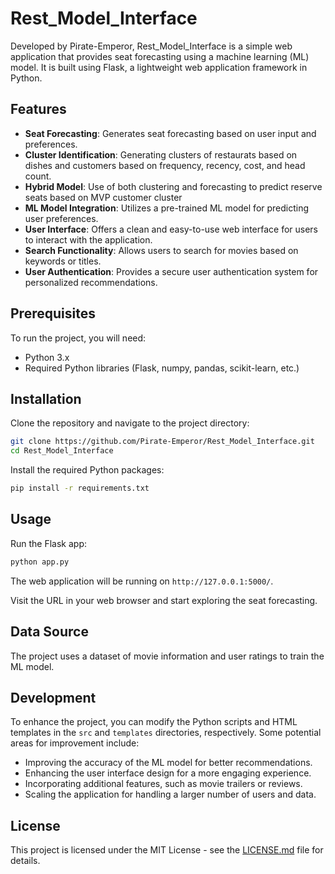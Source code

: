 # Rest_Model_Interface

Developed by Pirate-Emperor, Rest_Model_Interface is a simple web application that provides seat forecasting using a machine learning (ML) model. It is built using Flask, a lightweight web application framework in Python.

## Features

- **Seat Forecasting**: Generates seat forecasting based on user input and preferences.
- **Cluster Identification**: Generating clusters of restaurats based on dishes and customers based on frequency, recency, cost, and head count.
- **Hybrid Model**: Use of both clustering and forecasting to predict reserve seats based on MVP customer cluster
- **ML Model Integration**: Utilizes a pre-trained ML model for predicting user preferences.
- **User Interface**: Offers a clean and easy-to-use web interface for users to interact with the application.
- **Search Functionality**: Allows users to search for movies based on keywords or titles.
- **User Authentication**: Provides a secure user authentication system for personalized recommendations.

## Prerequisites

To run the project, you will need:

- Python 3.x
- Required Python libraries (Flask, numpy, pandas, scikit-learn, etc.)

## Installation

Clone the repository and navigate to the project directory:

```bash
git clone https://github.com/Pirate-Emperor/Rest_Model_Interface.git
cd Rest_Model_Interface
```

Install the required Python packages:

```bash
pip install -r requirements.txt
```

## Usage

Run the Flask app:

```bash
python app.py
```

The web application will be running on `http://127.0.0.1:5000/`.

Visit the URL in your web browser and start exploring the seat forecasting.

## Data Source

The project uses a dataset of movie information and user ratings to train the ML model.

## Development

To enhance the project, you can modify the Python scripts and HTML templates in the `src` and `templates` directories, respectively. Some potential areas for improvement include:

- Improving the accuracy of the ML model for better recommendations.
- Enhancing the user interface design for a more engaging experience.
- Incorporating additional features, such as movie trailers or reviews.
- Scaling the application for handling a larger number of users and data.

## License

This project is licensed under the MIT License - see the [LICENSE.md](LICENSE.md) file for details.
